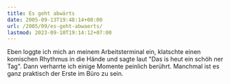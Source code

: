 ```yaml
---
title: Es geht abwärts
date: 2005-09-13T19:48:14+00:00
url: /2005/09/es-geht-abwaerts/
lastmod: 2023-09-10T19:14:12+07:00
---
```

Eben loggte ich mich an meinem Arbeitsterminal ein, klatschte einen komischen Rhythmus in die Hände und sagte laut "Das is heut ein schöh ner Tag". Dann verharrte ich einige Momente peinlich berührt. Manchmal ist es ganz praktisch der Erste im Büro zu sein.
